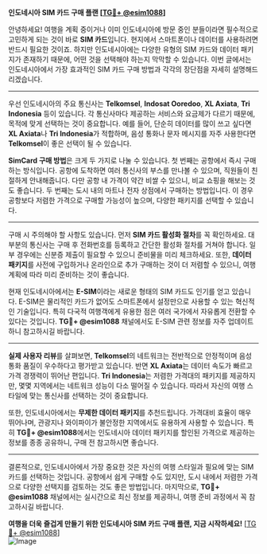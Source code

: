 **인도네시아 SIM 카드 구매 플랜 [[TG💪+ @esim1088](https://t.me/s/esim1088)]**

안녕하세요! 여행을 계획 중이거나 이미 인도네시아에 방문 중인 분들이라면 필수적으로 고민하게 되는 것이 바로 **SIM 카드**입니다. 현지에서 스마트폰이나 데이터를 사용하려면 반드시 필요한 것이죠. 하지만 인도네시아에는 다양한 유형의 SIM 카드와 데이터 패키지가 존재하기 때문에, 어떤 것을 선택해야 하는지 막막할 수 있습니다. 이번 글에서는 인도네시아에서 가장 효과적인 SIM 카드 구매 방법과 각각의 장단점을 자세히 설명해드리겠습니다.

---

우선 인도네시아의 주요 통신사는 **Telkomsel**, **Indosat Ooredoo**, **XL Axiata**, **Tri Indonesia** 등이 있습니다. 각 통신사마다 제공하는 서비스와 요금제가 다르기 때문에, 목적에 맞게 선택하는 것이 중요합니다. 예를 들어, 단순히 데이터를 많이 쓰고 싶다면 **XL Axiata**나 **Tri Indonesia**가 적합하며, 음성 통화나 문자 메시지를 자주 사용한다면 **Telkomsel**이 좋은 선택이 될 수 있습니다.

**SimCard 구매 방법**은 크게 두 가지로 나눌 수 있습니다. 첫 번째는 공항에서 즉시 구매하는 방식입니다. 공항에 도착하면 여러 통신사의 부스를 만나볼 수 있으며, 직원들이 친절하게 안내해줍니다. 다만 공항 내 가격이 약간 비쌀 수 있으니, 비교 쇼핑을 해보는 것도 좋습니다. 두 번째는 도시 내의 마트나 전자 상점에서 구매하는 방법입니다. 이 경우 공항보다 저렴한 가격으로 구매할 가능성이 높으며, 다양한 패키지를 선택할 수 있습니다.

---

구매 시 주의해야 할 사항도 있습니다. 먼저 **SIM 카드 활성화 절차**를 꼭 확인하세요. 대부분의 통신사는 구매 후 전화번호를 등록하고 간단한 활성화 절차를 거쳐야 합니다. 일부 경우에는 신분증 제출이 필요할 수 있으니 준비물을 미리 체크하세요. 또한, **데이터 패키지**를 사전에 구입하거나 온라인으로 추가 구매하는 것이 더 저렴할 수 있으니, 여행 계획에 따라 미리 준비하는 것이 좋습니다.

현재 인도네시아에서는 **E-SIM**이라는 새로운 형태의 SIM 카드도 인기를 얻고 있습니다. E-SIM은 물리적인 카드가 없어도 스마트폰에서 설정만으로 사용할 수 있는 혁신적인 기술입니다. 특히 다국적 여행객에게 유용한 점은 여러 국가에서 자유롭게 전환할 수 있다는 것입니다. **TG💪+ @esim1088** 채널에서도 E-SIM 관련 정보를 자주 업데이트하니 참고하시길 바랍니다.

---

**실제 사용자 리뷰**를 살펴보면, **Telkomsel**의 네트워크는 전반적으로 안정적이며 음성 통화 품질이 우수하다고 평가받고 있습니다. 반면 **XL Axiata**는 데이터 속도가 빠르고 가격 경쟁력이 뛰어난 편입니다. **Tri Indonesia**는 저렴한 가격대의 패키지를 제공하지만, 몇몇 지역에서는 네트워크 성능이 다소 떨어질 수 있습니다. 따라서 자신의 여행 스타일에 맞는 통신사를 선택하는 것이 중요합니다.

또한, 인도네시아에서는 **무제한 데이터 패키지**를 추천드립니다. 가격대비 효율이 매우 뛰어나며, 관광지나 와이파이가 불안정한 지역에서도 유용하게 사용할 수 있습니다. 특히 **TG💪+ @esim1088**에서는 인도네시아 데이터 패키지를 할인된 가격으로 제공하는 정보를 종종 공유하니, 구매 전 참고하시면 좋습니다.

---

결론적으로, 인도네시아에서 가장 중요한 것은 자신의 여행 스타일과 필요에 맞는 SIM 카드를 선택하는 것입니다. 공항에서 쉽게 구매할 수도 있지만, 도시 내에서 저렴한 가격으로 다양한 선택지를 검토하는 것도 좋은 방법입니다. 마지막으로, **TG💪+ @esim1088** 채널에서는 실시간으로 최신 정보를 제공하니, 여행 준비 과정에서 꼭 참고하시길 바랍니다.

**여행을 더욱 즐겁게 만들기 위한 인도네시아 SIM 카드 구매 플랜, 지금 시작하세요!** [[TG💪+ @esim1088](https://t.me/s/esim1088)]  
![Image](https://i.postimg.cc/Y0z9fWf4/image.png)